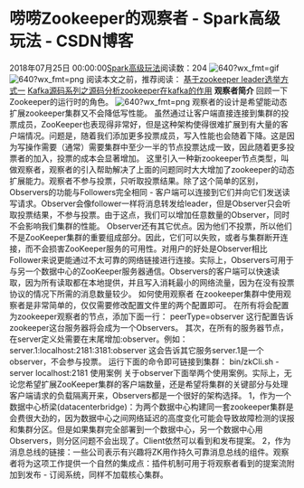 # 唠唠Zookeeper的观察者 - Spark高级玩法 - CSDN博客
2018年07月25日 00:00:00[Spark高级玩法](https://me.csdn.net/rlnLo2pNEfx9c)阅读数：204
![640?wx_fmt=gif](https://ss.csdn.net/p?https://mmbiz.qpic.cn/mmbiz_gif/cZkI8M0nbCkXzTeDWepHbhwXDIFJk7sPWCvPUM49IF54sSbFp9Ce4YR69fXp4JLSACibyMfpBiaFSmhZpIXPXuLw/640?wx_fmt=gif)
![640?wx_fmt=png](https://ss.csdn.net/p?https://mmbiz.qpic.cn/mmbiz_png/adI0ApTVBFXibveudOded7LtLKyJ5rEbBQUnecLKSOAwRzeZzxzic5M6dLlQ4nFQXTCqHC4ibCxr8z8FQhJkJPPAA/640?wx_fmt=png)
阅读本文之前，推荐阅读：
[基于zookeeper leader选举方式一](http://mp.weixin.qq.com/s?__biz=MzA3MDY0NTMxOQ==&mid=2247483890&idx=1&sn=95938c9d25e2273129798acefa08f0c1&chksm=9f38e2daa84f6bcc7212262354735617c1a5f14eb9738e7a658930a261e068b1f97cd2dff27c&scene=21#wechat_redirect)
[Kafka源码系列之源码分析zookeeper在kafka的作用](http://mp.weixin.qq.com/s?__biz=MzA3MDY0NTMxOQ==&mid=2247483691&idx=1&sn=f8ded96f56e913089fd325563cbb249d&chksm=9f38e203a84f6b15d3c6322ba48441a1084097bc818794533c841768954e5d5fbce89ba974c4&scene=21#wechat_redirect)
**观察者简介**
回顾一下Zookeeper的运行时的角色。
![640?wx_fmt=png](https://ss.csdn.net/p?https://mmbiz.qpic.cn/mmbiz_png/adI0ApTVBFXibveudOded7LtLKyJ5rEbBgCyvhh3ibUg434WgtLCoSrKwechga3Zawh0UOQO40Bx8PC4HjaK0l1Q/640?wx_fmt=png)
观察者的设计是希望能动态扩展zookeeper集群又不会降低写性能。
虽然通过让客户端直接连接到集群的投票成员，ZooKeeper也表现得非常好，但是这种架构使得很难扩展到有大量的客户端情况。问题是，随着我们添加更多投票成员，写入性能也会随着下降。这是因为写操作需要（通常）需要集群中至少一半的节点投票达成一致，因此随着更多投票者的加入，投票的成本会显著增加。
这里引入一种新zookeeper节点类型，叫做观察者，观察者的引入帮助解决了上面的问题同时大大增加了zookeeper的动态扩展能力。观察者不参与投票，只听取投票结果。除了这个简单的区别，Observers的功能与Followers完全相同 - 客户端可以连接到它们并向它们发送读写请求。Observer会像follower一样将消息转发给leader，但是Observer只会听取投票结果，不参与投票。由于这点，我们可以增加任意数量的Observer，同时不会影响我们集群的性能。
Observer还有其它优点。因为他们不投票，所以他们不是ZooKeeper集群的重要组成部分。因此，它们可以失败，或者与集群断开连接，而不会损害ZooKeeper服务的可用性。对用户的好处是Observer相比Follower来说更能通过不太可靠的网络链接进行连接。实际上，Observers可用于与另一个数据中心的ZooKeeper服务器通信。Observers的客户端可以快速读取，因为所有读取都在本地提供，并且写入消耗最小的网络流量，因为在没有投票协议的情况下所需的消息数量较少。
如何使用观察者
在zookeeper集群中使用观察者是非常简单的，仅仅需要修改配置文件里的两个配置即可。
在所有将会配置为zookeeper观察者的节点，添加下面一行：
peerType=observer
这行配置告诉zookeeper这台服务器将会成为一个Observers。
其次，在所有的服务器节点，在server定义处需要在末尾增加:observer。例如：
server.1:localhost:2181:3181:observer
这会告诉其它服务server.1是一个observer，不会参与投票。
运行下面的命令即可链接到集群：
bin/zkCli.sh -server localhost:2181
使用案例
关于observer下面举两个使用案例。实际上，无论您希望扩展ZooKeeper集群的客户端数量，还是希望将集群的关键部分与处理客户端请求的负载隔离开来，Observers都是一个很好的架构选择。
1，作为一个数据中心桥梁(datacenterbridge)：为两个数据中心构建同一套zookeeper集群是会费很大劲的，因为数据中心之间网络延迟的高度变化可能会导致故障检测的误报和集群分区。但是如果集群完全部署到一个数据中心，另一个数据中心用Observers，则分区问题不会出现了。Client依然可以看到和发布提案。
2，作为消息总线的链接：一些公司表示有兴趣将ZK用作持久可靠消息总线的组件。观察者将为这项工作提供一个自然的集成点：插件机制可用于将观察者看到的提案流附加到发布 - 订阅系统，同样不加载核心集群。
